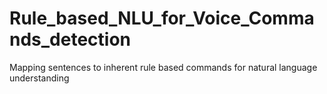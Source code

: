 # Rule_based_NLU_for_Voice_Commands_detection
Mapping sentences to inherent rule based commands for natural language understanding  
